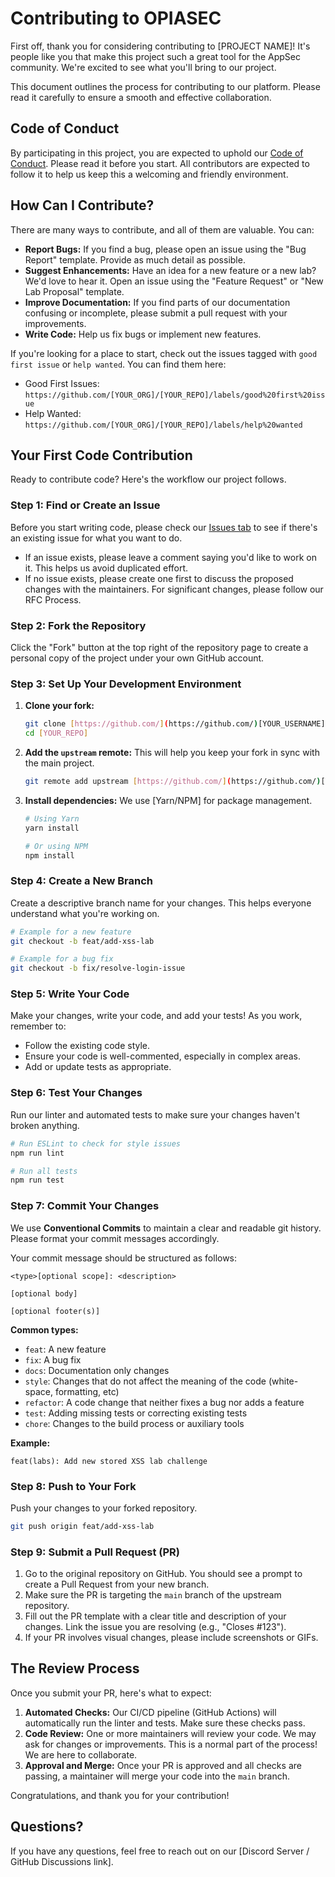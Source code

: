 # Contributing to OPIASEC

First off, thank you for considering contributing to [PROJECT NAME]! It's people like you that make this project such a great tool for the AppSec community. We're excited to see what you'll bring to our project.

This document outlines the process for contributing to our platform. Please read it carefully to ensure a smooth and effective collaboration.

## Code of Conduct

By participating in this project, you are expected to uphold our [Code of Conduct](code-of-conduct.md). Please read it before you start. All contributors are expected to follow it to help us keep this a welcoming and friendly environment.

## How Can I Contribute?

There are many ways to contribute, and all of them are valuable. You can:

* **Report Bugs:** If you find a bug, please open an issue using the "Bug Report" template. Provide as much detail as possible.
* **Suggest Enhancements:** Have an idea for a new feature or a new lab? We'd love to hear it. Open an issue using the "Feature Request" or "New Lab Proposal" template.
* **Improve Documentation:** If you find parts of our documentation confusing or incomplete, please submit a pull request with your improvements.
* **Write Code:** Help us fix bugs or implement new features.

If you're looking for a place to start, check out the issues tagged with `good first issue` or `help wanted`. You can find them here:

* Good First Issues: `https://github.com/[YOUR_ORG]/[YOUR_REPO]/labels/good%20first%20issue`
* Help Wanted: `https://github.com/[YOUR_ORG]/[YOUR_REPO]/labels/help%20wanted`

## Your First Code Contribution

Ready to contribute code? Here's the workflow our project follows.

### Step 1: Find or Create an Issue

Before you start writing code, please check our [Issues tab](https://github.com/[YOUR_ORG]/[YOUR_REPO]/issues) to see if there's an existing issue for what you want to do.

* If an issue exists, please leave a comment saying you'd like to work on it. This helps us avoid duplicated effort.
* If no issue exists, please create one first to discuss the proposed changes with the maintainers. For significant changes, please follow our RFC Process.

### Step 2: Fork the Repository

Click the "Fork" button at the top right of the repository page to create a personal copy of the project under your own GitHub account.

### Step 3: Set Up Your Development Environment

1.  **Clone your fork:**
    ```bash
    git clone [https://github.com/](https://github.com/)[YOUR_USERNAME]/[YOUR_REPO].git
    cd [YOUR_REPO]
    ```

2.  **Add the `upstream` remote:** This will help you keep your fork in sync with the main project.
    ```bash
    git remote add upstream [https://github.com/](https://github.com/)[YOUR_ORG]/[YOUR_REPO].git
    ```

3.  **Install dependencies:** We use [Yarn/NPM] for package management.
    ```bash
    # Using Yarn
    yarn install

    # Or using NPM
    npm install
    ```

### Step 4: Create a New Branch

Create a descriptive branch name for your changes. This helps everyone understand what you're working on.

```bash
# Example for a new feature
git checkout -b feat/add-xss-lab

# Example for a bug fix
git checkout -b fix/resolve-login-issue
````

### Step 5: Write Your Code

Make your changes, write your code, and add your tests\! As you work, remember to:

  * Follow the existing code style.
  * Ensure your code is well-commented, especially in complex areas.
  * Add or update tests as appropriate.

### Step 6: Test Your Changes

Run our linter and automated tests to make sure your changes haven't broken anything.

```bash
# Run ESLint to check for style issues
npm run lint

# Run all tests
npm run test
```

### Step 7: Commit Your Changes

We use **Conventional Commits** to maintain a clear and readable git history. Please format your commit messages accordingly.

Your commit message should be structured as follows:

```
<type>[optional scope]: <description>

[optional body]

[optional footer(s)]
```

**Common types:**

  * `feat`: A new feature
  * `fix`: A bug fix
  * `docs`: Documentation only changes
  * `style`: Changes that do not affect the meaning of the code (white-space, formatting, etc)
  * `refactor`: A code change that neither fixes a bug nor adds a feature
  * `test`: Adding missing tests or correcting existing tests
  * `chore`: Changes to the build process or auxiliary tools

**Example:**

```
feat(labs): Add new stored XSS lab challenge
```

### Step 8: Push to Your Fork

Push your changes to your forked repository.

```bash
git push origin feat/add-xss-lab
```

### Step 9: Submit a Pull Request (PR)

1.  Go to the original repository on GitHub. You should see a prompt to create a Pull Request from your new branch.
2.  Make sure the PR is targeting the `main` branch of the upstream repository.
3.  Fill out the PR template with a clear title and description of your changes. Link the issue you are resolving (e.g., "Closes \#123").
4.  If your PR involves visual changes, please include screenshots or GIFs.

## The Review Process

Once you submit your PR, here's what to expect:

1.  **Automated Checks:** Our CI/CD pipeline (GitHub Actions) will automatically run the linter and tests. Make sure these checks pass.
2.  **Code Review:** One or more maintainers will review your code. We may ask for changes or improvements. This is a normal part of the process\! We are here to collaborate.
3.  **Approval and Merge:** Once your PR is approved and all checks are passing, a maintainer will merge your code into the `main` branch.

Congratulations, and thank you for your contribution\!

## Questions?

If you have any questions, feel free to reach out on our [Discord Server / GitHub Discussions link].